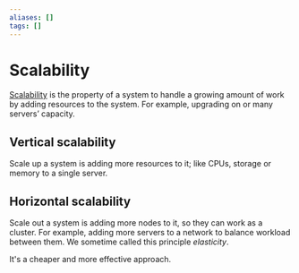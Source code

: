 ```yaml
---
aliases: []
tags: []
---
```


# Scalability

[Scalability](https://wikipedia.org/wiki/scalability) is the property of a system to handle a growing amount of work by adding resources to the system. For example, upgrading on or many servers’ capacity.

## Vertical scalability

Scale up a system is adding more resources to it; like CPUs, storage or memory to a single server.

## Horizontal scalability

Scale out a system is adding more nodes to it, so they can work as a cluster. For example, adding more servers to a network to balance workload between them. We sometime called this principle *elasticity*.

It's a cheaper and more effective approach.